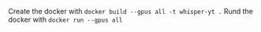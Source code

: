 Create the docker with `docker build --gpus all -t whisper-yt .`
Rund the docker with `docker run --gpus all`
